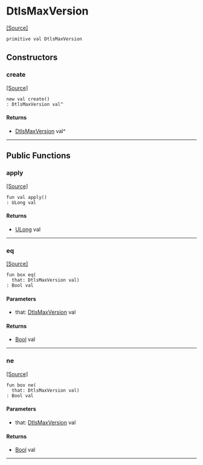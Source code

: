 # DtlsMaxVersion
<span class="source-link">[[Source]](src/net-ssl/ssl_versions.md#L17)</span>
```pony
primitive val DtlsMaxVersion
```

## Constructors

### create
<span class="source-link">[[Source]](src/net-ssl/ssl_versions.md#L17)</span>


```pony
new val create()
: DtlsMaxVersion val^
```

#### Returns

* [DtlsMaxVersion](net-ssl-DtlsMaxVersion.md) val^

---

## Public Functions

### apply
<span class="source-link">[[Source]](src/net-ssl/ssl_versions.md#L17)</span>


```pony
fun val apply()
: ULong val
```

#### Returns

* [ULong](builtin-ULong.md) val

---

### eq
<span class="source-link">[[Source]](src/net-ssl/ssl_versions.md#L17)</span>


```pony
fun box eq(
  that: DtlsMaxVersion val)
: Bool val
```
#### Parameters

*   that: [DtlsMaxVersion](net-ssl-DtlsMaxVersion.md) val

#### Returns

* [Bool](builtin-Bool.md) val

---

### ne
<span class="source-link">[[Source]](src/net-ssl/ssl_versions.md#L17)</span>


```pony
fun box ne(
  that: DtlsMaxVersion val)
: Bool val
```
#### Parameters

*   that: [DtlsMaxVersion](net-ssl-DtlsMaxVersion.md) val

#### Returns

* [Bool](builtin-Bool.md) val

---


